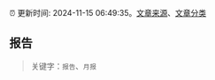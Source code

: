 :alarm_clock: 更新时间: 2024-11-15 06:49:35。[文章来源](/README.md)、[文章分类](/TAGS.md)

## 报告


> 关键字：`报告`、`月报`



